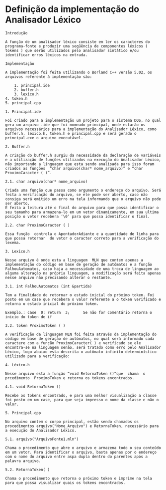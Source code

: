 ﻿# Definição da implementação do Analisador Léxico

	Introdução

  	A função de um analisador léxico consiste em ler os caracteres do programa-fonte e produzir uma seqüência de componentes léxicos ( tokens ) que serão utilizados pelo analisador sintático e/ou identificar erros léxicos na entrada. 
	
	Implementação 
	
	A implementação foi feita utilizando o Borland C++ versão 5.02, os arquivos referente à implementação são:

    	1. principal.ide
    	2. buffer.h
    	3. lexico.h
	4. token.h
	5. principal.cpp

	1. Principal.ide

  	Foi criado para a implementação um projeto para o sistema DOS, no qual gera um arquivo .ide que foi nomeado principal, onde estarão os arquivos necessários para a implementação do Analisador Léxico, como buffer.h, léxico.h, token.h e principal.cpp e será gerado o principal.exe o arquivo executável.

	2. Buffer.h

  	A criação do buffer.h surgiu da necessidade da declaração de variáveis e a utilização de funções utilizados na execução do Analisador Léxico, não importando a linguagem que esta sendo analisada para isso foram criados as funções  “char arquivo(char* nome_arquivo)” e “char ProximoCaracter ( )”.

	2.1. char arquivo(char* nome_arquivo)
  
	Criada uma função que passa como argumento o endereço do arquivo. Será feita a verificação do arquivo, se ele pode ser aberto, caso não consiga será emitido um erro na tela informando que o arquivo não pode ser aberto.
	É feita a leitura até o final do arquivo para que possa identificar o seu tamanho para armazena-lo em um vetor dinamicamente, em sua ultima posição o vetor recebera ‘\0’ para que possa identificar o final.

	2.2. char ProximoCaracter ( )

	Essa função  controla o ApontadorAdiante e a quantidade de linha para que possa retornar  do vetor o caracter correto para a verificação do lexema.

	3. Lexico.h

	Nesse arquivo é onde esta a linguagem  MLN que contem apenas a implementação do código em base de geração de autômatos e a função FalhouAutomatos, caso haja a necessidade de uma troca de linguagem ao alguma alteração na própria linguagem, a modificação será feita apenas nesse arquivo não precisando alterar o restante.
	
	3.1. int FalhouAutomatos (int &partida)
  	
	Tem a finalidade de retornar o estado inicial do próximo token. Foi posto em um case que recebera o valor referente a o token verificado e retorna o estado inicial do próximo token.
	
	Exemplo.: case  0: return  3;      Se não for comentário retorna o inicio do token de if
 
	3.2. token ProximoToken ( )
  
	A verificação da linguagem MLN foi feita através da implementação do código em base de geração de autômatos, no qual será informado cada caractere com a função ProximoCaracter( ) e verificado se ele encontra-se na linguagem senão, será tratado como erro pelo Analisador Léxico, logo abaixo esta descrita o autômato infinito determinístico utilizado para a verificação:

	4. Léxico.h

	Nesse arquivo esta a função “void RetornaToken ()”que  chama  o  prcedimento  ProximoToken e retorna os tokens encontrados.

	4.1. void RetornaToken ()

	Recebe os tokens encontrado, e para uma melhor visualização a classe foi posto em um case, para que seja impresso o nome da classe e não o valor.

	5. Principal.cpp

	No arquivo contem o corpo principal, estão sendo chamados os procedimentos arquivo("Nome_Arquivo") e RetornaToken, necessário para a execução do Analisador Léxico.

	5.1. arquivo("ArquivoFonte1.mln")

	Chama o procedimento que abre o arquivo e armazena todo o seu conteúdo em um vetor. Para identificar o arquivo, basta apenas por o endereço com o nome do arquivo entre aspa dupla dentro do parentes após a palavra arquivo.

	5.2. RetornaToken( )
	
	Chama o procedimento que retorna o próximo token e imprime na tela para que possa visualizar quais os tokens encontrados.
